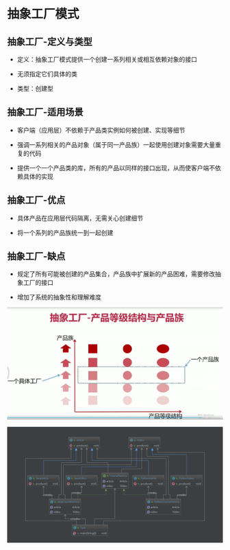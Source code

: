 # 抽象工厂模式

## 抽象工厂-定义与类型

* 定义：抽象工厂模式提供一个创建一系列相关或相互依赖对象的接口

* 无须指定它们具体的类

* 类型：创建型

## 抽象工厂-适用场景

* 客户端（应用层）不依赖于产品类实例如何被创建、实现等细节

* 强调一系列相关的产品对象（属于同一产品族）一起使用创建对象需要大量重复的代码

* 提供一个一个产品类的库，所有的产品以同样的接口出现，从而使客户端不依赖具体的实现

## 抽象工厂-优点

* 具体产品在应用层代码隔离，无需关心创建细节

* 将一个系列的产品族统一到一起创建

## 抽象工厂-缺点

* 规定了所有可能被创建的产品集合，产品族中扩展新的产品困难，需要修改抽象工厂的接口

* 增加了系统的抽象性和理解难度

![抽象工厂-产品等级结构与产品族](pic\抽象工厂-产品等级结构与产品族.png)

![抽象工厂模式-代码类图](pic/抽象工厂模式-代码类图.png)

